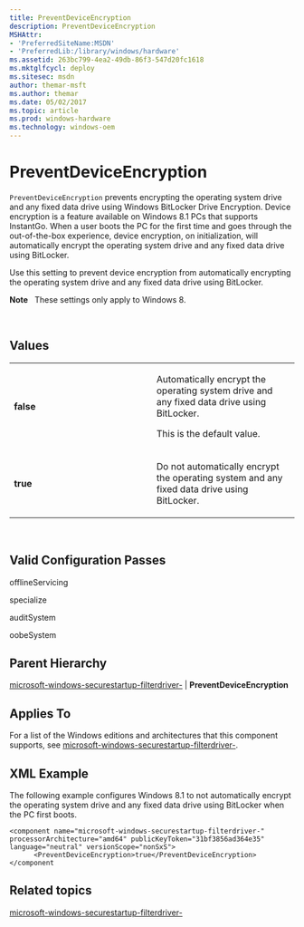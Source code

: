 ```yaml
---
title: PreventDeviceEncryption
description: PreventDeviceEncryption
MSHAttr:
- 'PreferredSiteName:MSDN'
- 'PreferredLib:/library/windows/hardware'
ms.assetid: 263bc799-4ea2-49db-86f3-547d20fc1618
ms.mktglfcycl: deploy
ms.sitesec: msdn
author: themar-msft
ms.author: themar
ms.date: 05/02/2017
ms.topic: article
ms.prod: windows-hardware
ms.technology: windows-oem
---
```


# PreventDeviceEncryption


`PreventDeviceEncryption` prevents encrypting the operating system drive and any fixed data drive using Windows BitLocker Drive Encryption. Device encryption is a feature available on Windows 8.1 PCs that supports InstantGo. When a user boots the PC for the first time and goes through the out-of-the-box experience, device encryption, on initialization, will automatically encrypt the operating system drive and any fixed data drive using BitLocker.

Use this setting to prevent device encryption from automatically encrypting the operating system drive and any fixed data drive using BitLocker.

**Note**  
These settings only apply to Windows 8.

 

## Values


<table>
<colgroup>
<col width="50%" />
<col width="50%" />
</colgroup>
<tbody>
<tr class="odd">
<td><p><strong>false</strong></p></td>
<td><p>Automatically encrypt the operating system drive and any fixed data drive using BitLocker.</p>
<p>This is the default value.</p></td>
</tr>
<tr class="even">
<td><p><strong>true</strong></p></td>
<td><p>Do not automatically encrypt the operating system and any fixed data drive using BitLocker.</p></td>
</tr>
</tbody>
</table>

 

## Valid Configuration Passes


offlineServicing

specialize

auditSystem

oobeSystem

## Parent Hierarchy


[microsoft-windows-securestartup-filterdriver-](microsoft-windows-securestartup-filterdriver.md) | **PreventDeviceEncryption**

## Applies To


For a list of the Windows editions and architectures that this component supports, see [microsoft-windows-securestartup-filterdriver-](microsoft-windows-securestartup-filterdriver.md).

## XML Example


The following example configures Windows 8.1 to not automatically encrypt the operating system drive and any fixed data drive using BitLocker when the PC first boots.

```
<component name="microsoft-windows-securestartup-filterdriver-" processorArchitecture="amd64" publicKeyToken="31bf3856ad364e35" language="neutral" versionScope="nonSxS">
      <PreventDeviceEncryption>true</PreventDeviceEncryption>
</component
```

## Related topics


[microsoft-windows-securestartup-filterdriver-](microsoft-windows-securestartup-filterdriver.md)

 

 







